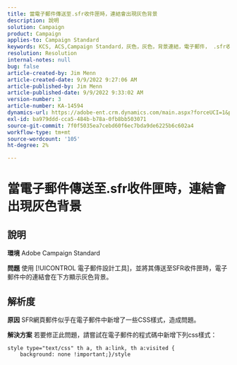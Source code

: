 ```yaml
---
title: 當電子郵件傳送至.sfr收件匣時，連結會出現灰色背景
description: 說明
solution: Campaign
product: Campaign
applies-to: Campaign Standard
keywords: KCS, ACS,Campaign Standard，灰色，灰色，背景連結，電子郵件， .sfr收件箱，電子郵件設計工具
resolution: Resolution
internal-notes: null
bug: false
article-created-by: Jim Menn
article-created-date: 9/9/2022 9:27:06 AM
article-published-by: Jim Menn
article-published-date: 9/9/2022 9:33:02 AM
version-number: 3
article-number: KA-14594
dynamics-url: https://adobe-ent.crm.dynamics.com/main.aspx?forceUCI=1&pagetype=entityrecord&etn=knowledgearticle&id=ad383a90-2130-ed11-9db1-0022480866ad
exl-id: ba979ddd-cca5-484b-b78a-0fb8bb503071
source-git-commit: 7f0f5035ea7cebd60f6ec7bda9de6225b6c602a4
workflow-type: tm+mt
source-wordcount: '105'
ht-degree: 2%

---
```


# 當電子郵件傳送至.sfr收件匣時，連結會出現灰色背景

## 說明


<b>環境</b>
Adobe Campaign Standard

<b>問題</b>
使用 [!UICONTROL 電子郵件設計工具]，並將其傳送至SFR收件匣時，電子郵件中的連結會在下方顯示灰色背景。


## 解析度


<b>原因</b>
SFR網頁郵件似乎在電子郵件中新增了一些CSS樣式，造成問題。

<b>解決方案</b>
若要修正此問題，請嘗試在電子郵件的程式碼中新增下列css樣式：


```
style type="text/css" th a, th a:link, th a:visited {
    background: none !important;}/style
```

